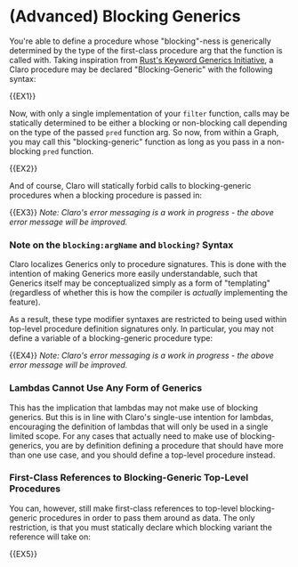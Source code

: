 # (Advanced) Blocking Generics

You're able to define a procedure whose "blocking"-ness is generically determined by the type of the first-class
procedure arg that the function is called with. Taking inspiration
from [Rust's Keyword Generics Initiative](https://blog.rust-lang.org/inside-rust/2022/07/27/keyword-generics.html), a
Claro procedure may be declared "Blocking-Generic" with the following syntax:

{{EX1}}

Now, with only a single implementation of your `filter` function, calls may be statically determined to be either a
blocking or non-blocking call depending on the type of the passed `pred` function arg. So now, from within a Graph, you
may call this "blocking-generic" function as long as you pass in a non-blocking `pred` function.

{{EX2}}

And of course, Claro will statically forbid calls to blocking-generic procedures when a blocking procedure is passed in:

{{EX3}}
_Note: Claro's error messaging is a work in progress - the above error message will be improved._

### Note on the `blocking:argName` and `blocking?` Syntax

Claro localizes Generics only to procedure signatures. This is done with the intention of making Generics more easily
understandable, such that Generics itself may be conceptualized simply as a form of "templating" (regardless of whether
this is how the compiler is *actually* implementing the feature).

As a result, these type modifier syntaxes are restricted to being used within top-level procedure definition signatures
only. In particular, you may not define a variable of a blocking-generic procedure type:

{{EX4}}
_Note: Claro's error messaging is a work in progress - the above error message will be improved._

### Lambdas Cannot Use Any Form of Generics

This has the implication that lambdas may not make use of blocking generics. But this is in line with Claro's single-use
intention for lambdas, encouraging the definition of lambdas that will only be used in a single limited scope. For any
cases that actually need to make use of blocking-generics, you are by definition defining a procedure that should have
more than one use case, and you should define a top-level procedure instead.

### First-Class References to Blocking-Generic Top-Level Procedures

You can, however, still make first-class references to top-level blocking-generic procedures in order to pass them
around as data. The only restriction, is that you must statically declare which blocking variant the reference will take
on:

{{EX5}}